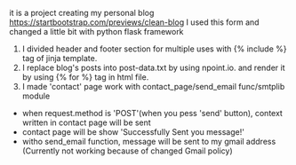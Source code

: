 it is a project creating my personal blog 
https://startbootstrap.com/previews/clean-blog I used this form and changed a little bit with python flask framework

1. I divided header and footer section for multiple uses with {% include %} tag of jinja template.
2. I replace blog's posts into post-data.txt by using npoint.io. and render it by using {% for %} tag in html file.
3. I made 'contact' page work with contact_page/send_email func/smtplib module
- when request.method is 'POST'(when you pess 'send' button), context written in contact page will be sent
- contact page will be show 'Successfully Sent you message!'
- witho send_email function, message will be sent to my gmail address (Currently not working because of changed Gmail policy)                                                      
